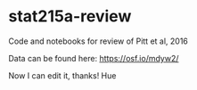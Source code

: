 # stat215a-review
Code and notebooks for review of Pitt et al, 2016

Data can be found here:     https://osf.io/mdyw2/

Now I can edit it, thanks!  Hue
